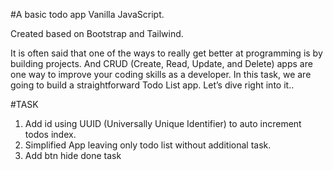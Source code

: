 #A basic todo app Vanilla JavaScript.

Created based on Bootstrap and Tailwind.

It is often said that one of the ways to really get better at programming is by building projects. And CRUD (Create, Read, Update, and Delete) apps are one way to improve your coding skills as a developer. In this task, we are going to build a straightforward Todo List app. Let’s dive right into it..

#TASK

1. Add id using UUID (Universally Unique Identifier) to auto increment todos index.
2. Simplified App leaving only todo list without additional task.
3. Add btn hide done task
